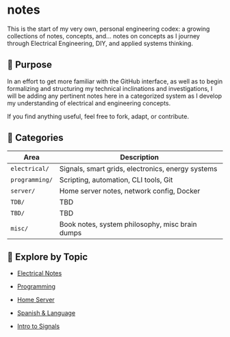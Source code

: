 # notes
This is the start of my very own, personal engineering codex:
a growing collections of notes, concepts, and... notes on concepts
as I journey through Electrical Engineering, DIY, and applied systems thinking. 

## 🧭 Purpose

In an effort to get more familiar with the GitHub interface, 
as well as to begin formalizing and structuring my technical inclinations and investigations,
I will be adding any pertinent notes here in a categorized system
as I develop my understanding of electrical and engineering concepts.

If you find anything useful, feel free to fork, adapt, or contribute.

## 📂 Categories

| Area              | Description |
|-------------------|-------------|
| `electrical/`     | Signals, smart grids, electronics, energy systems |
| `programming/`    | Scripting, automation, CLI tools, Git |
| `server/`         | Home server notes, network config, Docker |
| `TDB/`        | TBD |
| `TBD/`       | TBD |
| `misc/`           | Book notes, system philosophy, misc brain dumps |


## 🧠 Explore by Topic

- [Electrical Notes](./electrical/)
- [Programming](./programming/)
- [Home Server](./server/)
- [Spanish & Language](./language/)


- [Intro to Signals](./electrical/signals-intro.md)
